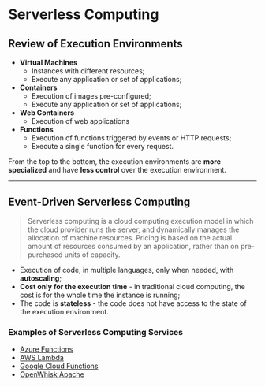 # Serverless Computing

## Review of Execution Environments

* **Virtual Machines**
  * Instances with different resources;
  * Execute any application or set of applications;
* **Containers**
  * Execution of images pre-configured;
  * Execute any application or set of applications;
* **Web Containers**
  * Execution of web applications
* **Functions**
  * Execution of functions triggered by events or HTTP requests;
  * Execute a single function for every request.

From the top to the bottom, the execution environments are **more specialized** and have **less control** over the execution environment.

---

## Event-Driven Serverless Computing

> Serverless computing is a cloud computing execution model in which the cloud provider runs the server, and dynamically manages the allocation of machine resources. Pricing is based on the actual amount of resources consumed by an application, rather than on pre-purchased units of capacity.

* Execution of code, in multiple languages, only when needed, with **autoscaling**;
* **Cost only for the execution time** - in traditional cloud computing, the cost is for the whole time the instance is running;
* The code is **stateless** - the code does not have access to the state of the execution environment.

### Examples of Serverless Computing Services

* [Azure Functions](https://learn.microsoft.com/en-us/azure/azure-functions/)
* [AWS Lambda](https://aws.amazon.com/lambda/)
* [Google Cloud Functions](https://cloud.google.com/functions)
* [OpenWhisk Apache](https://openwhisk.apache.org/)